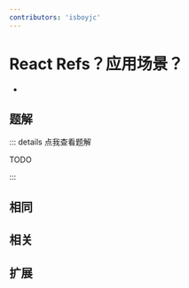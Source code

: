 ```yaml
---
contributors: 'isboyjc'
---
```


# React Refs？应用场景？

- 



## 题解

::: details 点我查看题解

  TODO

:::



## 相同


## 相关


## 扩展

